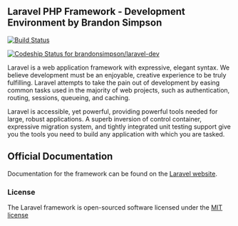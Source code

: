 ## Laravel PHP Framework - Development Environment by Brandon Simpson

[![Build Status](https://travis-ci.org/brandonsimpson/laravel-dev.svg)](https://travis-ci.org/brandonsimpson/laravel-dev)

[ ![Codeship Status for brandonsimpson/laravel-dev](https://codeship.com/projects/7c387340-fe52-0132-1939-56feb28aa994/status?branch=master)](https://codeship.com/projects/88061)

Laravel is a web application framework with expressive, elegant syntax. We believe development must be an enjoyable, creative experience to be truly fulfilling. Laravel attempts to take the pain out of development by easing common tasks used in the majority of web projects, such as authentication, routing, sessions, queueing, and caching.

Laravel is accessible, yet powerful, providing powerful tools needed for large, robust applications. A superb inversion of control container, expressive migration system, and tightly integrated unit testing support give you the tools you need to build any application with which you are tasked.

## Official Documentation

Documentation for the framework can be found on the [Laravel website](http://laravel.com/docs).

### License

The Laravel framework is open-sourced software licensed under the [MIT license](http://opensource.org/licenses/MIT)
